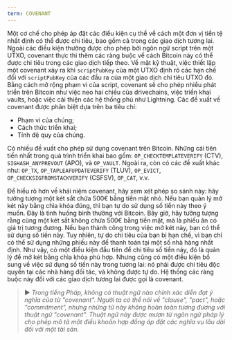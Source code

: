 ```yaml
---
term: COVENANT
---
```


Một cơ chế cho phép áp đặt các điều kiện cụ thể về cách một đơn vị tiền tệ nhất định có thể được chi tiêu, bao gồm cả trong các giao dịch tương lai. Ngoài các điều kiện thường được cho phép bởi ngôn ngữ script trên một UTXO, covenant thực thi thêm các ràng buộc về cách Bitcoin này có thể được chi tiêu trong các giao dịch tiếp theo. Về mặt kỹ thuật, việc thiết lập một covenant xảy ra khi `scriptPubKey` của một UTXO định rõ các hạn chế đối với `scriptPubKey` của các đầu ra của một giao dịch chi tiêu UTXO đó. Bằng cách mở rộng phạm vi của script, covenant sẽ cho phép nhiều phát triển trên Bitcoin như việc neo hai chiều của drivechains, việc triển khai vaults, hoặc việc cải thiện các hệ thống phủ như Lightning. Các đề xuất về covenant được phân biệt dựa trên ba tiêu chí:
* Phạm vi của chúng;
* Cách thức triển khai;
* Tính đệ quy của chúng.

Có nhiều đề xuất cho phép sử dụng covenant trên Bitcoin. Những cái tiên tiến nhất trong quá trình triển khai bao gồm: `OP_CHECKTEMPLATEVERIFY` (CTV), `SIGHASH_ANYPREVOUT` (APO), và `OP_VAULT`. Ngoài ra, còn có các đề xuất khác như: `OP_TX`, `OP_TAPLEAFUPDATEVERIFY` (TLUV), `OP_EVICT`, `OP_CHECKSIGFROMSTACKVERIFY` (CSFSV), `OP_CAT`, v.v.

Để hiểu rõ hơn về khái niệm covenant, hãy xem xét phép so sánh này: hãy tưởng tượng một két sắt chứa 500€ bằng tiền mặt nhỏ. Nếu bạn quản lý mở két này bằng chìa khóa đúng, thì bạn tự do sử dụng số tiền này theo ý muốn. Đây là tình huống bình thường với Bitcoin. Bây giờ, hãy tưởng tượng rằng cùng một két sắt không chứa 500€ bằng tiền mặt, mà là phiếu ăn có giá trị tương đương. Nếu bạn thành công trong việc mở két này, bạn có thể sử dụng số tiền này. Tuy nhiên, tự do chi tiêu của bạn bị hạn chế, vì bạn chỉ có thể sử dụng những phiếu này để thanh toán tại một số nhà hàng nhất định. Như vậy, có một điều kiện đầu tiên để chi tiêu số tiền này, đó là quản lý để mở két bằng chìa khóa phù hợp. Nhưng cũng có một điều kiện bổ sung về việc sử dụng số tiền này trong tương lai: nó phải được chi tiêu độc quyền tại các nhà hàng đối tác, và không được tự do. Hệ thống các ràng buộc này đối với các giao dịch tương lai được gọi là covenant.

> ► *Trong tiếng Pháp, không có thuật ngữ nào chính xác diễn đạt ý nghĩa của từ "covenant". Người ta có thể nói về "clause", "pact", hoặc "commitment", nhưng những từ này không hoàn toàn tương đương với thuật ngữ "covenant". Thuật ngữ này được mượn từ ngôn ngữ pháp lý cho phép mô tả một điều khoản hợp đồng áp đặt các nghĩa vụ lâu dài đối với một tài sản.*